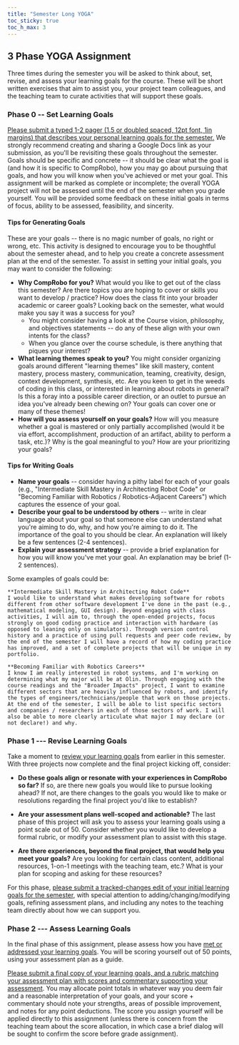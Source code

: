 ```yaml
---
title: "Semester Long YOGA"
toc_sticky: true
toc_h_max: 3
---
```


## 3 Phase YOGA Assignment

Three times during the semester you will be asked to think about, set, revise, and assess your learning goals for the course. These will be short written exercises that aim to assist you, your project team colleagues, and the teaching team to curate activities that will support these goals.


### Phase 0 -- Set Learning Goals

[Please submit a typed 1-2 pager (1.5 or doubled spaced, 12pt font, 1in margins) that describes your personal learning goals for the semester.](https://canvas.olin.edu/courses/822/assignments/13044) We strongly recommend creating and sharing a Google Docs link as your submission, as you'll be revisiting these goals throughout the semester. Goals should be specific and concrete -- it should be clear what the goal is (and how it is specific to CompRobo), how you may go about pursuing that goals, and how you will know when you've achieved or met your goal. This assignment will be marked as complete or incomplete; the overall YOGA project will not be assessed until the end of the semester when you grade yourself. You will be provided some feedback on these initial goals in terms of focus, ability to be assessed, feasibility, and sincerity.


#### Tips for Generating Goals

These are your goals -- there is no magic number of goals, no right or wrong, etc. This activity is designed to encourage you to be thoughtful about the semester ahead, and to help you create a concrete assessment plan at the end of the semester. To assist in setting your initial goals, you may want to consider the following:

* **Why CompRobo for you?** What would you like to get out of the class this semester? Are there topics you are hoping to cover or skills you want to develop / practice? How does the class fit into your broader academic or career goals? Looking back on the semester, what would make you say it was a success for you?
    * You might consider having a look at the Course vision, philosophy, and objectives statements -- do any of these align with your own intents for the class?
    * When you glance over the course schedule, is there anything that piques your interest?
* **What learning themes speak to you?** You might consider organizing goals around different "learning themes" like skill mastery, content mastery, process mastery, communication, teaming, creativity, design, context development, synthesis, etc. Are you keen to get in the weeds of coding in this class, or interested in learning about robots in general? Is this a foray into a possible career direction, or an outlet to pursue an idea you've already been chewing on? Your goals can cover one or many of these themes!
* **How will you assess yourself on your goals?** How will you measure whether a goal is mastered or only partially accomplished (would it be via effort, accomplishment, production of an artifact, ability to perform a task, etc.)? Why is the goal meaningful to you? How are your prioritizing your goals?


#### Tips for Writing Goals
* **Name your goals** -- consider having a pithy label for each of your goals (e.g., "Intermediate Skill Mastery in Architecting Robot Code" or "Becoming Familiar with Robotics / Robotics-Adjacent Careers") which captures the essence of your goal.
* **Describe your goal to be understood by others** -- write in clear language about your goal so that someone else can understand what you're aiming to do, why, and how you're aiming to do it. The importance of the goal to you should be clear. An explanation will likely be a few sentences (2-4 sentences).
* **Explain your assessment strategy** -- provide a brief explanation for how you will know you've met your goal. An explanation may be brief (1-2 sentences).

Some examples of goals could be:

```
**Intermediate Skill Mastery in Architecting Robot Code** 
I would like to understand what makes developing software for robots different from other software development I've done in the past (e.g., mathematical modeling, GUI design). Beyond engaging with class activities, I will aim to, through the open-ended projects, focus strongly on good coding practice and interaction with hardware (as opposed to leaning only on simulators). Through version control history and a practice of using pull requests and peer code review, by the end of the semester I will have a record of how my coding practice has improved, and a set of complete projects that will be unique in my portfolio.

**Becoming Familiar with Robotics Careers**
I know I am really interested in robot systems, and I'm working on determining what my major will be at Olin. Through engaging with the course readings and the "Broader Impacts" project, I want to examine different sectors that are heavily influenced by robots, and identify the types of engineers/technicians/people that work on those projects. At the end of the semester, I will be able to list specific sectors and companies / researchers in each of those sectors of work. I will also be able to more clearly articulate what major I may declare (or not declare!) and why.
```

### Phase 1 --- Revise Learning Goals
Take a moment to [review your learning goals](https://canvas.olin.edu/courses/822/assignments/13044) from earlier in this semester. With three projects now complete and the final project kicking off, consider:

* **Do these goals align or resonate with your experiences in CompRobo so far?** If so, are there new goals you would like to pursue looking ahead? If not, are there changes to the goals you would like to make or resolutions regarding the final project you'd like to establish?

* **Are your assessment plans well-scoped and actionable?** The last phase of this project will ask you to assess your learning goals using a point scale out of 50. Consider whether you would like to develop a formal rubric, or modify your assessment plan to assist with this stage.

* **Are there experiences, beyond the final project, that would help you meet your goals?** Are you looking for certain class content, additional resources, 1-on-1 meetings with the teaching team, etc.? What is your plan for scoping and asking for these resources?

For this phase, [please submit a tracked-changes edit of your initial learning goals for the semester](https://canvas.olin.edu/courses/822/assignments/13816), with special attention to adding/changing/modifying goals, refining assessment plans, and including any notes to the teaching team directly about how we can support you.


### Phase 2 --- Assess Learning Goals
In the final phase of this assignment, please assess how you have [met or addressed your learning goals](https://canvas.olin.edu/courses/822/assignments/13816). You will be scoring yourself out of 50 points, using your assessment plan as a guide. 

[Please submit a final copy of your learning goals, and a rubric matching your assessment plan with scores and commentary supporting your assessment](https://canvas.olin.edu/courses/822/assignments/13817). You may allocate point totals in whatever way you deem fair and a reasonable interpretation of your goals, and your score + commentary should note your strengths, areas of possible improvement, and notes for any point deductions. The score you assign yourself will be applied directly to this assignment (unless there is concern from the teaching team about the score allocation, in which case a brief dialog will be sought to confirm the score before grade assignment).
